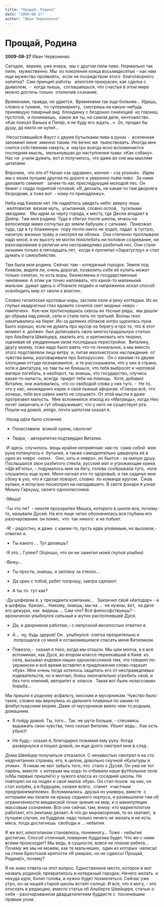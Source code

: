 ```yaml
---
title: "Прощай, Родина"
date: "2009-08-27"
author: "Иван Червоненко"
---
```


# Прощай, Родина

**2009-08-27** Иван Червоненко

Сегодня,  вернее, уже вчера,  мы с другом пили пиво. Нормально так пили,  мужественно. Мы  из поколения конца восьмидесятых - как нам еще мужество проявлять,  если не посредством этого  благотворного  напитка?  Сам принцип работы   алкоголя прекрасен, как сделка с дьяволом,  -  когда пьешь,  соглашаешься, что счастья в этом мире можно достичь только  отключив сознание.

Временами, правда, не удается.  Временами так еще больнее... Идешь, словно в тумане,  по супермаркету,  смотришь на какую-нибудь  принявшую товарный вид  блондинку с бездонно синеющей  из глазниц пустотой,  и понимаешь,  какое же ты, на самом деле, ничтожество. «Как поехал Ванька в Питер, я не буду его ждать...»  Эх, продал бы душу, да никто не купит...

 Несостоявшийся Фауст с двумя бутылками пива в руках -  вселенная запомнит меня  именно таким. Не вечно же  пьянствовать. Иногда мне снится собственная смерть, и  наутро всегда ясно вспоминается  последняя мысль,  мелькнувшая до наступления тьмы: «Как собаку». Нас не  учили думать, вот и получилось, что даже во сне мы мыслим цитатами.

Впрочем,  что это я? Начал «за здравие», кончил - «за упокой».  Идем мы с моим лучшим другом по дороге и уверенно пьём пиво.  За нами деловито семенит   зачем-то нас преследующий молодой пес. Он бежит с гордо поднятой головой: «Я, дескать, не какая-то там дворняга безродная, а тоже вот  - кому-то принадлежу».

Неба над Киевом нет. Не надейтесь увидеть небо: вверху лишь  желтоватая  вязкая муть,  усыпанная, словно оспой,   тусклыми звездами.   Мы идем за черту города, к месту, где Десна впадает в Днепр. Там моя родина. Туда я сбегал после школы, мчась на  велосипеде мимо согнутых до земли бабушек с сапками.  Приезжал туда, где в ту блаженную  пору почти никто не ходил, падал  в густую, налитую жизнью траву и смотрел на облака.  Они степенно проплывали надо мной, и их высоту не могли поколебать ни половое созревание, ни разочарование в религии или несправедливо разбитый нос. Они стали низкими только в пятнадцать лет,  когда я прочитал «Заратустру» и стал думать о самоубийстве.

Там была моя родина. Сейчас там - котеджный городок. Земля под Киевом, видите ли, очень дорогая, позволить себе её купить может только «элита», то есть воры, бизнесмены и государственные чиновники. А этим уж точно наплевать, что какой-то маленький мальчик  думал здесь о «Планете людей» и напряженно искал способ освободить мир от «воли к власти».  

Словно гигантские кротовьи норы, застили поле и реку коттеджи. Из их глупых квадратных глаз ядовито сочился свет модных «евро - лампочек».  Кое-как протиснувшись сквозь их тесные ряды,  мы дошли до обрыва над рекой, сели и стали пить по третьей. Волны тихо накатывались на берег. Из-за далеких облаков хитро щурилась луна. Было хорошо, если не думать про мусор на берегу и про то, что в этот момент я  должен  был дописывать свою многострадальную статью  про Альберта Швейцера, хвалить его, и критиковать его теорию,  оценивая её умудренным оком последыша перестройки.  Виталику, другу моему, тоже надо было ваять что-то гениальное, а мы вместо этого подставляли лица ветру  и, питая мазохистское наслаждение  от чувства вины, разговаривали про Белоруссию.  Он с какими-то двумя хлопцами оттуда познакомился,  и те рассказывали, что у них в стране, хотя и диктатура, но там ты не боишься, что тебя выбросят к чертовой матери погибать, а наоборот, ты знаешь, что государство, случись какая-то напасть, всегда  придет тебе на помощь.  Хотя, добавил Виталик, они жаловались, что со свободой слова у них туго. -  Не то, что у нас, неожиданно изрек я свой пьяный афоризм: «Говори всё, что хочешь, тебя все равно никто не слушает». От этой мысли я даже протрезвел малость.  Мне вспомнился эпизод из «Матрицы», когда Нео хочет закричать и тут обнаруживает, что у него не существует рта. Пошли-ка домой, amigo, почти шепотом сказал я.

 Назад идти было сложнее.

- Понаставили  всякой хрени, сволочи!

- Твари, - авторитетно подтвердил Виталик.

 И здесь  случилось  вещь крайне неприятная: как-то  сама собой  моя рука потянулось к  бутылке, и также самодеятельно швырнула её в одно из «евро -окон».   Оно, хоть и «евро», но бьется - за милую душу.  Послышался звон разбитого стекла, русский мат и угрожающие крики.  «Ще вб'ють», - подумалось мне на бегу, голова соображала туго,  ноги слушались еще хуже. Меня нагнал кто-то здоровый, и так саданул мне сбоку в ухо, что я сделал поворот, словно  по команде кругом.  Сжав кулаки, я испугано посмотрел на нападавшего. В свете фонаря я узнал  Мишку Гаркушу, своего одноклассника.

-Миша!

-Ты что ли?  - нехотя проскрипел Мишка, которого в школе все, почему-то, называли Дусей. На его лице четко обозначилась вся глубина его разочарования: он понял,  что  так никого  и не побьет.

-Я! - радостно, и даже  с каким-то, пусть едва уловимым, но вызовом,- ответил я.

- Ты какого ... Тут делаешь?

-Я это... Гуляю? (Хорошо, что он не заметил моей глупой улыбки)

-Вижу...

- Ты прости, знаешь, я заплачу за стекло...

- Да хрен с тобой, ребят попрошу, завтра сделают.

- А ты-то  тут как?

-Да шофером я, у президента компании...   Закончил свой «Автодор» - и в шоферы. Кризис... Никому, знаешь, мы на ...  не нужны, вот,  на даче его дежурю, как  видишь ... Сам что? Всё философствуешь? - иронически улыбнулся сильный и жутко располневший Дуся.

- Да, и дворником работаю,- с напускной веселостью ответил я.

- А...  ну, будь здоров! Он   улыбнулся  слегка презрительно и  попрощался со мной и остановившемся спасать меня Виталиком.

- Повезло,-  сказал я тихо, когда мы отошли. Мы шли молча, а я всё вспоминал, как Дуся, во втором классе переехавший в Киев  из села, вызывал издевки наших одноклассников тем, что говорил по-украински и всё время вставлял в предложения слово-паразит «був». Мне очень тогда хотелось защитить его от несправедливых издевательств, но я молчал, боясь окончательно угробить свой, и без того хлипкий, авторитет в  классе.  Такая вот была «классовая» борьба...

Мы пришли к родному асфальту, киоскам и мусорникам. Чувство было такое, словно мы вернулись из дальнего плаванья по каким-то флибустьерским морям. Даже от мусорников веяло чем-то родным, домашним.

- Я пойду домой. Ты, того... Так  не шути больше, - стесняясь выражать свои чувства, тихо сказал Виталик. Убьют ведь... Как есть убьют!

- Не буду,- сказал я, благодарно пожимая ему руку. Когда развернулся и пошел домой, он еще долго смотрел мне в след . 

Дома Швейцер получаться отказался. С ненавистью смотрел я на сто недочитанних страниц  его, в целом, довольно скучной «Культуры и этики».  Я никак не мог забыть того, что  стало с Дусей. Он уже не тот парень, вместе  с которым мы кода-то отбивали наше футбольное поле («Мы первые пришли!») у чужого класса из соседней школы. Не повторял он на людях и своё милое «був». Он стал похож  на них, он стал холуём, а в будущем, скорее всего,  станет  «частным предпринемателем». Вспоминались  друзья из универа, вместе  с которыми мы лазали на крышу седьмого корпуса, и размышляли там об ограниченности мещанской точки зрения на мир, и о манипуляции массовым сознанием. Все они сейчас там, внизу: кто маркетологом работает, кто рекламу делает. А что до мировозрения, то их хватает,  в лучшем случае, на буддизм: надо только ничего не желать и не есть мяса, тогда достигнешь  свободы и ... небытия. 

Я же вот, алкоголиком становлюсь, понемногу... Тоже - небытия достигаю. Способ отличный, повернее буддизма будет. Что же с нами всеми происходит? Мы ведь, в сущности, вовсе не плохие ребята... Почему же мы не можем, как те мальчишки,  один из которых  написал на стене Брестской крепости «Я умираю, но не сдаюсь! Прощай, Родина!», почему?

Я не знаю ответа на этот вопрос. Единственное место, которое я мог назвать родиной, превратилось в котеджный городок. Нечего желать  и некуда идти, болит голова, и нужно будет похмеляться. Сейчас уже утро, из-за нашей старой школы встаёт солнце. И всё, что я могу, - это отослать в редакцию, вместо статьи об Альберте Швейцере, статью о себе - разочарованном двадцатилетнем буддисте с  посиневшим правым ухом.